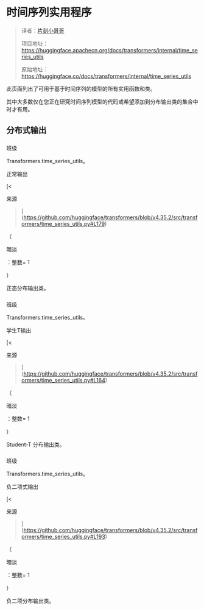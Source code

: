 # 时间序列实用程序

> 译者：[片刻小哥哥](https://github.com/jiangzhonglian)
>
> 项目地址：<https://huggingface.apachecn.org/docs/transformers/internal/time_series_utils>
>
> 原始地址：<https://huggingface.co/docs/transformers/internal/time_series_utils>


此页面列出了可用于基于时间序列的模型的所有实用函数和类。


其中大多数仅在您正在研究时间序列模型的代码或希望添加到分布输出类的集合中时才有用。


## 分布式输出




### 


班级
 

 Transformers.time\_series\_utils。
 

 正常输出


[<
 

 来源
 

 >](https://github.com/huggingface/transformers/blob/v4.35.2/src/transformers/time_series_utils.py#L179)


（


 暗淡
 
 ：整数= 1


）


正态分布输出类。




### 


班级
 

 Transformers.time\_series\_utils。
 

 学生T输出


[<
 

 来源
 

 >](https://github.com/huggingface/transformers/blob/v4.35.2/src/transformers/time_series_utils.py#L164)


（


 暗淡
 
 ：整数= 1


）


Student-T 分布输出类。




### 


班级
 

 Transformers.time\_series\_utils。
 

 负二项式输出


[<
 

 来源
 

 >](https://github.com/huggingface/transformers/blob/v4.35.2/src/transformers/time_series_utils.py#L193)


（


 暗淡
 
 ：整数= 1


）


负二项分布输出类。